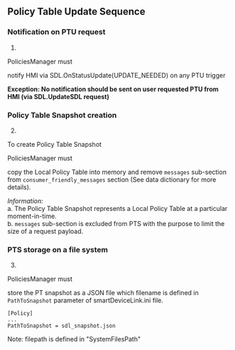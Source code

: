 ## Policy Table Update Sequence

### **Notification on PTU request**
1.

PoliciesManager must 

notify HMI via SDL.OnStatusUpdate(UPDATE_NEEDED) on any PTU trigger

**Exception: No notification should be sent on user requested PTU from HMI (via SDL.UpdateSDL request)**

### **Policy Table Snapshot creation**
2. 
To create Policy Table Snapshot 

PoliciesManager must 

copy the Local Policy Table into memory and remove `messages` sub-section from `consumer_friendly_messages` section (See data dictionary for more details).

_Information:_  
a. The Policy Table Snapshot represents a Local Policy Table at a particular moment-in-time.  
b. `messages` sub-section is excluded from PTS with the purpose to limit the size of a request payload.

### PTS storage on a file system
3. 
	
PoliciesManager must   

store the PT snapshot as a JSON file which filename is defined in `PathToSnapshot` parameter of smartDeviceLink.ini file.

```
[Policy]
...
PathToSnapshot = sdl_snapshot.json
```

Note: filepath is defined in "SystemFilesPath"

